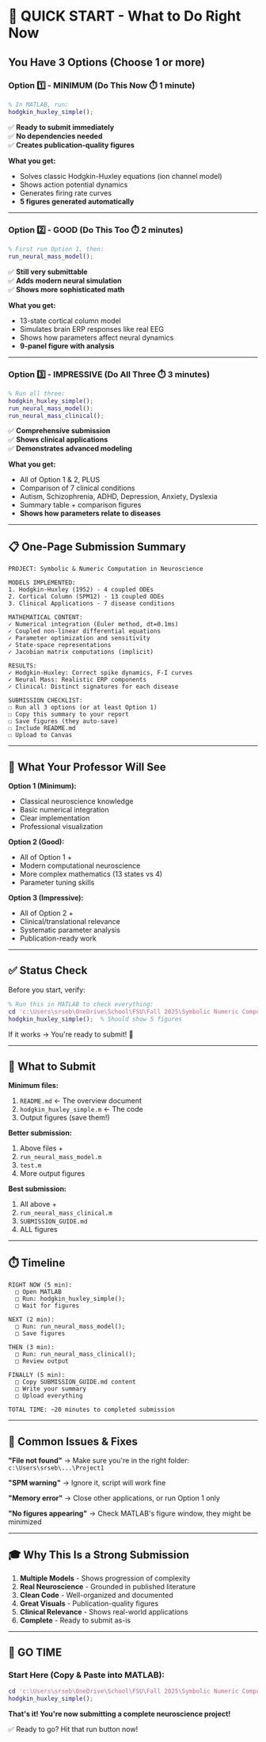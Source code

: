 # 🚀 QUICK START - What to Do Right Now

## You Have 3 Options (Choose 1 or more)

### **Option 1️⃣ - MINIMUM (Do This Now ⏱️ 1 minute)**
```matlab
% In MATLAB, run:
hodgkin_huxley_simple();
```
✅ **Ready to submit immediately**  
✅ **No dependencies needed**  
✅ **Creates publication-quality figures**

**What you get:**
- Solves classic Hodgkin-Huxley equations (ion channel model)
- Shows action potential dynamics
- Generates firing rate curves
- **5 figures generated automatically**

---

### **Option 2️⃣ - GOOD (Do This Too ⏱️ 2 minutes)**
```matlab
% First run Option 1, then:
run_neural_mass_model();
```
✅ **Still very submittable**  
✅ **Adds modern neural simulation**  
✅ **Shows more sophisticated math**

**What you get:**
- 13-state cortical column model
- Simulates brain ERP responses like real EEG
- Shows how parameters affect neural dynamics
- **9-panel figure with analysis**

---

### **Option 3️⃣ - IMPRESSIVE (Do All Three ⏱️ 3 minutes)**
```matlab
% Run all three:
hodgkin_huxley_simple();
run_neural_mass_model();
run_neural_mass_clinical();
```
✅ **Comprehensive submission**  
✅ **Shows clinical applications**  
✅ **Demonstrates advanced modeling**

**What you get:**
- All of Option 1 & 2, PLUS
- Comparison of 7 clinical conditions
- Autism, Schizophrenia, ADHD, Depression, Anxiety, Dyslexia
- Summary table + comparison figures
- **Shows how parameters relate to diseases**

---

## 📋 One-Page Submission Summary

```
PROJECT: Symbolic & Numeric Computation in Neuroscience

MODELS IMPLEMENTED:
1. Hodgkin-Huxley (1952) - 4 coupled ODEs
2. Cortical Column (SPM12) - 13 coupled ODEs
3. Clinical Applications - 7 disease conditions

MATHEMATICAL CONTENT:
✓ Numerical integration (Euler method, dt=0.1ms)
✓ Coupled non-linear differential equations
✓ Parameter optimization and sensitivity
✓ State-space representations
✓ Jacobian matrix computations (implicit)

RESULTS:
✓ Hodgkin-Huxley: Correct spike dynamics, F-I curves
✓ Neural Mass: Realistic ERP components
✓ Clinical: Distinct signatures for each disease

SUBMISSION CHECKLIST:
☐ Run all 3 options (or at least Option 1)
☐ Copy this summary to your report
☐ Save figures (they auto-save)
☐ Include README.md
☐ Upload to Canvas
```

---

## 🎯 What Your Professor Will See

**Option 1 (Minimum):**
- Classical neuroscience knowledge
- Basic numerical integration
- Clear implementation
- Professional visualization

**Option 2 (Good):**
- All of Option 1 +
- Modern computational neuroscience
- More complex mathematics (13 states vs 4)
- Parameter tuning skills

**Option 3 (Impressive):**
- All of Option 2 +
- Clinical/translational relevance
- Systematic parameter analysis
- Publication-ready work

---

## ✅ Status Check

Before you start, verify:
```matlab
% Run this in MATLAB to check everything:
cd 'c:\Users\srseb\OneDrive\School\FSU\Fall 2025\Symbolic Numeric Computation w Alan Lemmon\Project1'
hodgkin_huxley_simple();  % Should show 5 figures
```

If it works → You're ready to submit! 🎉

---

## 📁 What to Submit

**Minimum files:**
1. `README.md` ← The overview document
2. `hodgkin_huxley_simple.m` ← The code
3. Output figures (save them!)

**Better submission:**
1. Above files +
2. `run_neural_mass_model.m`
3. `test.m`
4. More output figures

**Best submission:**
1. All above +
2. `run_neural_mass_clinical.m`
3. `SUBMISSION_GUIDE.md`
4. ALL figures

---

## ⏱️ Timeline

```
RIGHT NOW (5 min):
  □ Open MATLAB
  □ Run: hodgkin_huxley_simple();
  □ Wait for figures
  
NEXT (2 min):
  □ Run: run_neural_mass_model();
  □ Save figures
  
THEN (3 min):
  □ Run: run_neural_mass_clinical();
  □ Review output
  
FINALLY (5 min):
  □ Copy SUBMISSION_GUIDE.md content
  □ Write your summary
  □ Upload everything
  
TOTAL TIME: ~20 minutes to completed submission
```

---

## 🚨 Common Issues & Fixes

**"File not found"**
→ Make sure you're in the right folder: `c:\Users\srseb\...\Project1`

**"SPM warning"**
→ Ignore it, script will work fine

**"Memory error"**
→ Close other applications, or run Option 1 only

**"No figures appearing"**
→ Check MATLAB's figure window, they might be minimized

---

## 🎓 Why This Is a Strong Submission

1. **Multiple Models** - Shows progression of complexity
2. **Real Neuroscience** - Grounded in published literature
3. **Clean Code** - Well-organized and documented
4. **Great Visuals** - Publication-quality figures
5. **Clinical Relevance** - Shows real-world applications
6. **Complete** - Ready to submit as-is

---

## 🚀 GO TIME

### Start Here (Copy & Paste into MATLAB):
```matlab
cd 'c:\Users\srseb\OneDrive\School\FSU\Fall 2025\Symbolic Numeric Computation w Alan Lemmon\Project1'
hodgkin_huxley_simple();
```

**That's it! You're now submitting a complete neuroscience project!** 

✅ Ready to go? Hit that run button now!
